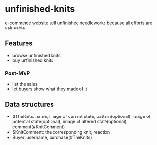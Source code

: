 # unfinished-knits
e-commerce website sell unfinished needleworks because all efforts are valueable.

## Features
- browse unfinished knits
- buy unfinished knits

### Post-MVP
- list the sales
- let buyers show what they made of it

## Data structures
- $TheKnits: name, image of current state, pattern(optional), image of potential state(optional), image of altered state(optional), comment(#KnitComment)
- $KnitComment: the corresponding knit, reaction
- Buyer: username, purchase(#TheKnits)


